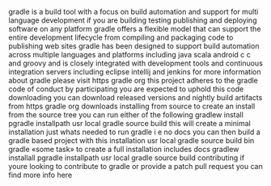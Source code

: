 gradle is a build tool with a focus on build automation and support for multi language development if you are building testing publishing and deploying software on any platform gradle offers a flexible model that can support the entire development lifecycle from compiling and packaging code to publishing web sites gradle has been designed to support build automation across multiple languages and platforms including java scala android c c and groovy and is closely integrated with development tools and continuous integration servers including eclipse intellij and jenkins for more information about gradle please visit https gradle org this project adheres to the gradle code of conduct by participating you are expected to uphold this code downloading you can download released versions and nightly build artifacts from https gradle org downloads installing from source to create an install from the source tree you can run either of the following gradlew install pgradle installpath usr local gradle source build this will create a minimal installation just whats needed to run gradle i e no docs you can then build a gradle based project with this installation usr local gradle source build bin gradle «some task» to create a full installation includes docs gradlew installall pgradle installpath usr local gradle source build contributing if youre looking to contribute to gradle or provide a patch pull request you can find more info here